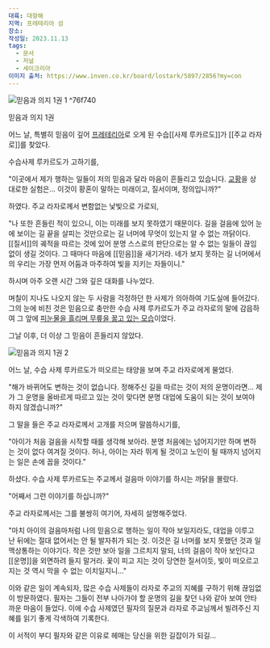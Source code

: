 ```yaml
---
대륙: 대항해
지역: 프레테리아 섬
장소: 
작성일: 2023.11.13
tags:
  - 문서
  - 저널
  - 세이크리아
이미지 출처: https://www.inven.co.kr/board/lostark/5897/2856?my=con
---
```


![믿음과 의지 1권 1](https://upload3.inven.co.kr/upload/2023/08/16/bbs/i16984526202.jpg) ^76f740

믿음과 의지 1권

어느 날, 특별히 믿음이 깊어 [프레테리아](obsidian://open?vault=Lostark&file=%EB%8C%80%EB%A5%99%2F%EC%A7%80%EC%97%AD%20%EB%B0%8F%20%EC%9E%A5%EC%86%8C%2F%EC%84%AC%2F%ED%94%84%EB%A0%88%ED%85%8C%EB%A6%AC%EC%95%84%20%EC%84%AC)로 오게 된 수습[[사제 루카르도]]가 [[주교 라자로]]를 찾았다.

수습사제 루카르도가 고하기를,

"이곳에서 제가 행하는 일들이 저의 믿음과 달라 마음이 흔들리고 있습니다. [교황](obsidian://open?vault=Lostark&file=%EB%93%B1%EC%9E%A5%20%EC%9D%B8%EB%AC%BC%2F%EA%B8%B0%ED%83%80%20%EC%B6%9C%ED%98%84%EC%9D%B8%EB%AC%BC%2F%EA%B5%90%ED%99%A9%20%EA%B5%AC%EC%8A%A4%ED%86%A0)을 상대로한 실험은... 이것이 황혼이 말하는 미래이고, 질서이며, 정의입니까?"

하였다. 주교 라자로께서 변함없는 낯빛으로 가로되,

"나 또한 흔들린 적이 있으니, 이는 미래를 보지 못하였기 때문이다. 길을 걸음에 있어 눈에 보이는 길 끝을 살피는 것만으로는 길 너머에 무엇이 있는지 알 수 없는 까닭이다. [[질서]]의 궤적을 따르는 것에 있어 분명 스스로의 판단으로는 알 수 없는 일들이 끊임없이 생길 것이다. 그 때마다 마음에 [[믿음]]을 새기거라. 네가 보지 못하는 길 너머에서의 우리는 가장 먼저 어둠과 마주하여 빛을 지키는 자들이니."

하시며 아주 오랜 시간 그와 깊은 대화를 나누었다.

며칠이 지나도 나오지 않는 두 사람을 걱정하던 한 사제가 의아하여 기도실에 들어갔다. 그의 눈에 비친 것은 믿음으로 충만한 수습 사제 루카르도가 주교 라자로의 말에 감읍하여 그 앞에 [피눈물을 흘리며 무릎을 꿇고 있는 모습](obsidian://open?vault=Lostark&file=%EC%A0%80%EB%84%90%20%EB%B0%8F%20%EC%9D%B4%EB%AF%B8%EC%A7%80%20%EC%9E%90%EB%A3%8C%2F0.%20%EC%84%AC%2F%ED%94%84%EB%A0%88%ED%85%8C%EB%A6%AC%EC%95%84%20%EC%84%AC%2F%ED%94%BC%EB%88%88%EB%AC%BC%EC%9D%84%20%ED%9D%98%EB%A6%AC%EB%8A%94%20%EC%97%AC%EC%9D%B8)이었다.

그날 이후, 더 이상 그 믿음이 흔들리지 않았다.



![믿음과 의지 1권 2](https://upload3.inven.co.kr/upload/2023/08/16/bbs/i16915870253.jpg)

어느 날, 수습 사제 루카르도가 떠오르는 태양을 보며 주교 라자로에게 물었다.

"해가 바뀌어도 변하는 것이 없습니다. 정해주신 길을 따르는 것이 저의 운명이라면... 제가 그 운명을 올바르게 따르고 있는 것이 맞다면 분명 대업에 도움이 되는 것이 보여야 하지 않겠습니까?"

그 말을 들은 주교 라자로께서 고개를 저으며 말씀하시기를,

"아이가 처음 걸음을 시작할 때를 생각해 보아라. 분명 처음에는 넘어지기만 하며 변하는 것이 없다 여겨질 것이다. 허나, 아이는 자라 뛰게 될 것이고 노인이 될 때까지 넘어지는 일은 손에 꼽을 것이다."

하셨다. 수습 사제 루카르도는 주교께서 걸음마 이야기를 하시는 까닭을 몰랐다.

"어째서 그런 이야기를 하십니까?"

주교 라자로께서는 그를 불쌍히 여기어, 자세히 설명해주었다.

"마치 아이의 걸음마처럼 나의 믿음으로 행하는 일이 작아 보일지라도, 대업을 이루고 난 뒤에는 절대 없어서는 안 될 발자취가 되는 것. 이것은 길 너머를 보지 못했던 것과 일맥상통하는 이야기다. 작은 것만 보아 일을 그르치지 말되, 너의 걸음이 작아 보인다고 [[운명]]을 외면하려 들지 말거라. 꽃이 피고 지는 것이 당연한 질서이듯, 빛이 떠오르고 지는 것 역시 막을 수 없는 이치일지니..."

이와 같은 일이 계속되자, 많은 수습 사제들이 라자로 주교의 지혜를 구하기 위해 끊임없이 방문하였다. 필자는 그들이 전부 나아가야 할 운명의 길을 찾던 나와 같아 보여 안타까운 마음이 들었다. 이에 수습 사제였던 필자의 질문과 라자로 주교님께서 빌려주신 지혜를 읽기 좋게 각색하여 기록한다.

이 서적이 부디 필자와 같은 이유로 헤매는 당신을 위한 길잡이가 되길...